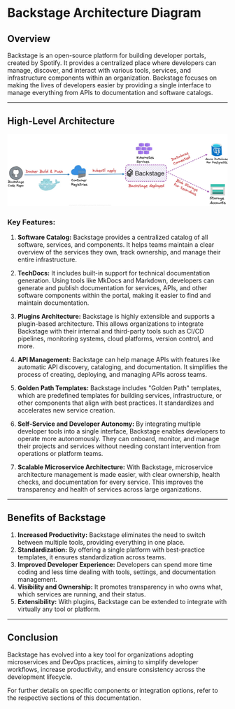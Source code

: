# Backstage Architecture Diagram

## Overview

Backstage is an open-source platform for building developer portals, created by Spotify. It provides a centralized place where developers can manage, discover, and interact with various tools, services, and infrastructure components within an organization. Backstage focuses on making the lives of developers easier by providing a single interface to manage everything from APIs to documentation and software catalogs.

---

## High-Level Architecture

![Architecture Diagram](./architecture-diagram.jpg)

### Key Features:
1. **Software Catalog:**
Backstage provides a centralized catalog of all software, services, and components. It helps teams maintain a clear overview of the services they own, track ownership, and manage their entire infrastructure.

2. **TechDocs:**
It includes built-in support for technical documentation generation. Using tools like MkDocs and Markdown, developers can generate and publish documentation for services, APIs, and other software components within the portal, making it easier to find and maintain documentation.

3. **Plugins Architecture:**
Backstage is highly extensible and supports a plugin-based architecture. This allows organizations to integrate Backstage with their internal and third-party tools such as CI/CD pipelines, monitoring systems, cloud platforms, version control, and more.

4. **API Management:**
Backstage can help manage APIs with features like automatic API discovery, cataloging, and documentation. It simplifies the process of creating, deploying, and managing APIs across teams.

5. **Golden Path Templates:**
Backstage includes "Golden Path" templates, which are predefined templates for building services, infrastructure, or other components that align with best practices. It standardizes and accelerates new service creation.

6. **Self-Service and Developer Autonomy:**
By integrating multiple developer tools into a single interface, Backstage enables developers to operate more autonomously. They can onboard, monitor, and manage their projects and services without needing constant intervention from operations or platform teams.

7. **Scalable Microservice Architecture:**
With Backstage, microservice architecture management is made easier, with clear ownership, health checks, and documentation for every service. This improves the transparency and health of services across large organizations.

---

## Benefits of Backstage

1. **Increased Productivity:**
Backstage eliminates the need to switch between multiple tools, providing everything in one place.
2. **Standardization:**
By offering a single platform with best-practice templates, it ensures standardization across teams.
3. **Improved Developer Experience:**
Developers can spend more time coding and less time dealing with tools, settings, and documentation management.
4. **Visibility and Ownership:**
It promotes transparency in who owns what, which services are running, and their status.
5. **Extensibility:**
With plugins, Backstage can be extended to integrate with virtually any tool or platform.
---

## Conclusion

Backstage has evolved into a key tool for organizations adopting microservices and DevOps practices, aiming to simplify developer workflows, increase productivity, and ensure consistency across the development lifecycle.

For further details on specific components or integration options, refer to the respective sections of this documentation.
